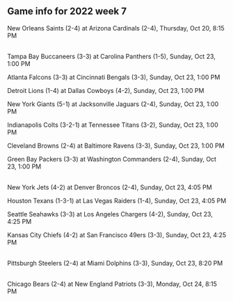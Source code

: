 ## Game info for 2022 week 7
New Orleans Saints (2-4) at Arizona Cardinals (2-4), Thursday, Oct 20, 8:15 PM

<br/>Tampa Bay Buccaneers (3-3) at Carolina Panthers (1-5), Sunday, Oct 23, 1:00 PM

Atlanta Falcons (3-3) at Cincinnati Bengals (3-3), Sunday, Oct 23, 1:00 PM

Detroit Lions (1-4) at Dallas Cowboys (4-2), Sunday, Oct 23, 1:00 PM

New York Giants (5-1) at Jacksonville Jaguars (2-4), Sunday, Oct 23, 1:00 PM

Indianapolis Colts (3-2-1) at Tennessee Titans (3-2), Sunday, Oct 23, 1:00 PM

Cleveland Browns (2-4) at Baltimore Ravens (3-3), Sunday, Oct 23, 1:00 PM

Green Bay Packers (3-3) at Washington Commanders (2-4), Sunday, Oct 23, 1:00 PM

<br/>New York Jets (4-2) at Denver Broncos (2-4), Sunday, Oct 23, 4:05 PM

Houston Texans (1-3-1) at Las Vegas Raiders (1-4), Sunday, Oct 23, 4:05 PM

Seattle Seahawks (3-3) at Los Angeles Chargers (4-2), Sunday, Oct 23, 4:25 PM

Kansas City Chiefs (4-2) at San Francisco 49ers (3-3), Sunday, Oct 23, 4:25 PM

<br/>Pittsburgh Steelers (2-4) at Miami Dolphins (3-3), Sunday, Oct 23, 8:20 PM

<br/>Chicago Bears (2-4) at New England Patriots (3-3), Monday, Oct 24, 8:15 PM

